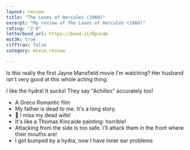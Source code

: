 ```yaml
---
layout: review
title: "The Loves of Hercules (1960)"
excerpt: "My review of The Loves of Hercules (1960)"
rating: "2.0"
letterboxd_url: https://boxd.it/6pvL4p
mst3k: true
rifftrax: false
category: movie_review

---
```


Is this really the first Jayne Mansfield movie I'm watching? Her husband isn't very good at this whole acting thing.

I like the hydra! It sucks! They say "Achilles" accurately too!

* A Greco Romantic film
* My father is dead to me. It's a long story.
* 🎵 I miss my dead wife!
* It's like a Thomas Kincaide painting: horrible!
* Attacking from the side is too safe. I'll attack them in the front where their mouths are!
* I got bumped by a hydra, now I have inner ear problems